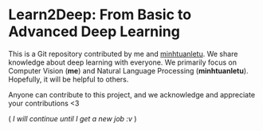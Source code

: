 # **Learn2Deep: From Basic to Advanced Deep Learning**

This is a Git repository contributed by me and [minhtuanletu](https://github.com/minhtuanletu). We share knowledge about deep learning with everyone. We primarily focus on Computer Vision (**me**) and Natural Language Processing (**minhtuanletu**). Hopefully, it will be helpful to others.

Anyone can contribute to this project, and we acknowledge and appreciate your contributions <3

( *I will continue until I get a new job :v* )

